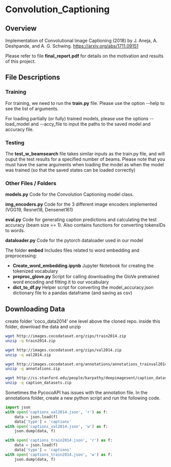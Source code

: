 # Convolution_Captioning

## Overview

Implementation of Convolutional Image Captioning (2018) by J. Aneja, A. Deshpande, and A. G. Schwing. https://arxiv.org/abs/1711.09151

Please refer to file **final_report.pdf** for details on the motivation and results of this project.


## File Descriptions

### Training

For training, we need to run the **train.py** file. Please use the option --help to see the list of arguments.

For loading partially (or fully) trained models, please use the options --load_model and --accy_file to input the paths to the saved model and accuracy file.


### Testing

The **test_w_beamsearch** file takes similar inputs as the train.py file, and will ouput the test results for a specified number of beams. Please note that you must have the same arguments when loading the model as when the model was trained (so that the saved states can be loaded correctly)

### Other Files / Folders

**models.py** Code for the Convolution Captioning model class.

**img_encoders.py** Code for the 3 different image encoders implemented (VGG19, Resnet18, Densenet161)

**eval.py** Code for generating caption predictions and calculating the test accuracy (beam size == 1). Also contains functions for converting tokensIDs to words.

**dataloader.py** Code for the pytorch dataloader used in our model

The folder **embed** Includes files related to word embedding and preprocessing:
* **Create_word_embedding.ipynb** Jupyter Notebook for creating the tokenized vocabulary
* **preproc_glove.py** Script for calling downloading the GloVe pretrained word encoding and fitting it to our vocabulary
* **dict_to_df.py** Helper script for converting the model_accuracy.json dictionary file to a pandas dataframe (and saving as csv)



## Downloading Data

create folder 'coco_data2014' one level above the cloned repo.
inside this folder, download the data and unzip

```bash
wget http://images.cocodataset.org/zips/train2014.zip
unzip -q train2014.zip

wget http://images.cocodataset.org/zips/val2014.zip
unzip -q val2014.zip

wget http://images.cocodataset.org/annotations/annotations_trainval2014.zip
unzip -q annotations.zip

wget http://cs.stanford.edu/people/karpathy/deepimagesent/caption_datasets.zip
unzip -q caption_datasets.zip
```

Sometimes the PycocoAPI has issues with the annotation file. In the annotations folder, create a new python script and run the following code.

```python
import json
with open('captions_val2014.json', 'r') as f:
    data = json.load(f)
    data['type'] = 'captions'
with open('captions_val2014.json', 'w') as f:
    json.dump(data, f)

with open('captions_train2014.json', 'r') as f:
    data = json.load(f)
    data['type'] = 'captions'
with open('captions_train2014.json', 'w') as f:
    json.dump(data, f)
```
